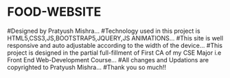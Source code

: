 # FOOD-WEBSITE
#Designed by Pratyush Mishra...
#Technology used in this project is HTML5,CSS3,JS,BOOTSTRAP5,JQUERY,JS ANIMATIONS...
#This site is well responsive and auto adjustable according to the width of the device...
#This project is designed in the partial full-fillment of First CA of my CSE Major i.e Front End Web-Development Course...
#All changes and Updations are copyrighted to Pratyush Mishra...
#Thank you so much!!

